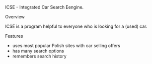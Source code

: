 ICSE - Integrated Car Search Eengine.


Overview

ICSE is a program helpful to everyone who is looking for a (used) car.

Features
- uses most popular Polish sites with car selling offers
- has many search options
- remembers search history

